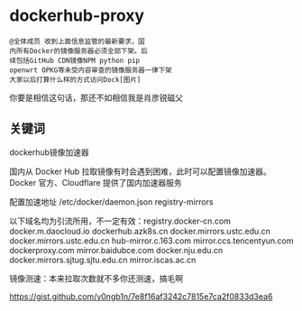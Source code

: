 # dockerhub-proxy

```
@全体成员 收到上面信息监管的最新要求，国
内所有Docker的镜像服务器必须全部下架。后
续包括GitHub CDN镜像NPM python pip
openwrt OPKG等未受内容审查的镜像服务器一律下架
大家以后打算什么样的方式访问Dock[图片]
```

你要是相信这句话，那还不如相信我是肖彦锐磁父

## 关键词
dockerhub镜像加速器

国内从 Docker Hub 拉取镜像有时会遇到困难，此时可以配置镜像加速器。Docker 官方、Cloudflare 提供了国内加速器服务

配置加速地址 /etc/docker/daemon.json registry-mirrors

以下域名均为引流所用，不一定有效：registry.docker-cn.com docker.m.daocloud.io dockerhub.azk8s.cn docker.mirrors.ustc.edu.cn docker.mirrors.ustc.edu.cn hub-mirror.c.163.com mirror.ccs.tencentyun.com dockerproxy.com mirror.baidubce.com docker.nju.edu.cn docker.mirrors.sjtug.sjtu.edu.cn mirror.iscas.ac.cn

镜像测速：本来拉取次数就不多你还测速，搞毛啊

https://gist.github.com/y0ngb1n/7e8f16af3242c7815e7ca2f0833d3ea6
